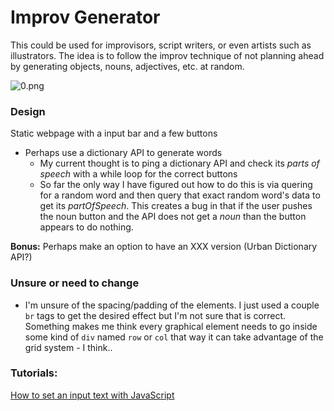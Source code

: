 # Improv Generator

This could be used for improvisors, script writers, or even artists such as illustrators. The idea is to follow the improv technique of not planning ahead by generating objects, nouns, adjectives, etc. at random.

![0.png](/Users/JakeCannon/Documents/projects/improv_generator/0.png)



### Design

Static webpage with a input bar and a few buttons

- Perhaps use a dictionary API to generate words
  - My current thought is to ping a dictionary API and check its *parts of speech* with a while loop for the correct buttons
  - So far the only way I have figured out how to do this is via quering for a random word and then query that exact random word's data to get its *partOfSpeech*. This creates a bug in that if the user pushes the noun button and the API does not get a *noun* than the button appears to do nothing.



**Bonus:** Perhaps make an option to have an XXX version (Urban Dictionary API?)



### Unsure or need to change

- I'm unsure of the spacing/padding of the elements. I just used a couple <code>br</code> tags to get the desired effect but I'm not sure that is correct. Something makes me think every graphical element needs to go inside some kind of <code>div</code> named <code>row</code> or <code>col</code> that way it can take advantage of the grid system - I think..



### Tutorials:

[How to set an input text with JavaScript ](https://www.youtube.com/watch?v=AfRHl3soLDg)


